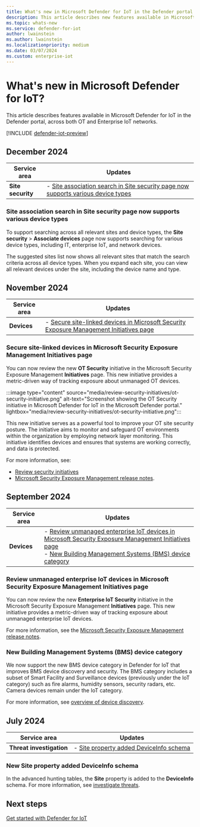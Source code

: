 ```yaml
---
title: What's new in Microsoft Defender for IoT in the Defender portal
description: This article describes new features available in Microsoft Defender for IoT in the Defender portal, including both OT and Enterprise IoT networks.
ms.topic: whats-new
ms.service: defender-for-iot
author: lwainstein
ms.author: lwainstein
ms.localizationpriority: medium
ms.date: 03/07/2024
ms.custom: enterprise-iot
---
```


# What's new in Microsoft Defender for IoT?

This article describes features available in Microsoft Defender for IoT in the Defender portal, across both OT and Enterprise IoT networks.

[!INCLUDE [defender-iot-preview](../includes//defender-for-iot-defender-public-preview.md)]

## December 2024

|Service area  |Updates  |
|---------|---------|
| **Site security** | - [Site association search in Site security page now supports various device types](#site-association-search-in-site-security-page-now-supports-various-device-types) |

### Site association search in Site security page now supports various device types

To support searching across all relevant sites and device types, the **Site security** > **Associate devices** page now supports searching for various device types, including IT, enterprise IoT, and network devices.

The suggested sites list now shows all relevant sites that match the search criteria across all device types. When you expand each site, you can view all relevant devices under the site, including the device name and type.

## November 2024

|Service area  |Updates  |
|---------|---------|
| **Devices** | - [Secure site-linked devices in Microsoft Security Exposure Management Initiatives page](#secure-site-linked-devices-in-microsoft-security-exposure-management-initiatives-page) |

### Secure site-linked devices in Microsoft Security Exposure Management Initiatives page

You can now review the new **OT Security** initiative in the Microsoft Security Exposure Management **Initiatives** page. This new initiative provides a metric-driven way of tracking exposure about unmanaged OT devices.

:::image type="content" source="media/review-security-initiatives/ot-security-initiative.png" alt-text="Screenshot showing the OT Security initiative in Microsoft Defender for IoT in the Microsoft Defender portal." lightbox="media/review-security-initiatives/ot-security-initiative.png":::

This new initiative serves as a powerful tool to improve your OT site security posture. The initiative aims to monitor and safeguard OT environments within the organization by employing network layer monitoring. This initiative identifies devices and ensures that systems are working correctly, and data is protected.

For more information, see: 

- [Review security initiatives](review-security-initiatives.md)
- [Microsoft Security Exposure Management release notes](/security-exposure-management/whats-new#ot-security-initiative).

## September 2024

|Service area  |Updates  |
|---------|---------|
| **Devices** | - [Review unmanaged enterprise IoT devices in Microsoft Security Exposure Management Initiatives page](#review-unmanaged-enterprise-iot-devices-in-microsoft-security-exposure-management-initiatives-page)<br>- [New Building Management Systems (BMS) device category](#new-building-management-systems-bms-device-category)|

### Review unmanaged enterprise IoT devices in Microsoft Security Exposure Management Initiatives page

You can now review the new **Enterprise IoT Security** initiative in the Microsoft Security Exposure Management **Initiatives** page. This new initiative provides a metric-driven way of tracking exposure about unmanaged enterprise IoT devices.

For more information, see the [Microsoft Security Exposure Management release notes](/security-exposure-management/whats-new#new-enterprise-iot-security-initiative).

### New Building Management Systems (BMS) device category

We now support the new BMS device category in Defender for IoT that improves BMS device discovery and security. The BMS category includes a subset of Smart Facility and Surveillance devices (previously under the IoT category) such as fire alarms, humidity sensors, security radars, etc. Camera devices remain under the IoT category.

For more information, see [overview of device discovery](device-discovery.md).

## July 2024

|Service area  |Updates  |
|---------|---------|
| **Threat investigation** | - [Site property added DeviceInfo schema](#new-site-property-added-deviceinfo-schema) |

### New Site property added DeviceInfo schema

In the advanced hunting tables, the **Site** property is added to the **DeviceInfo** schema. For more information, see [investigate threats](investigate-threats.md#advanced-hunting).

## Next steps

[Get started with Defender for IoT](get-started.md)
